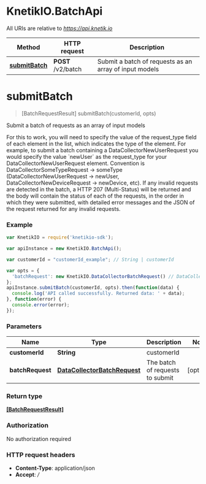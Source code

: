 # KnetikIO.BatchApi

All URIs are relative to *https://api.knetik.io*

Method | HTTP request | Description
------------- | ------------- | -------------
[**submitBatch**](BatchApi.md#submitBatch) | **POST** /v2/batch | Submit a batch of requests as an array of input models


<a name="submitBatch"></a>
# **submitBatch**
> [BatchRequestResult] submitBatch(customerId, opts)

Submit a batch of requests as an array of input models

For this to work, you will need to specify the value of the request_type field of each element in the list, which indicates the type of the element. For example, to submit a batch containing a DataCollectorNewUserRequest you would specify the value &#x60;newUser&#x60; as the request_type for your DataCollectorNewUserRequest element. Convention is DataCollectorSomeTypeRequest -&gt; someType (DataCollectorNewUserRequest -&gt; newUser, DataCollectorNewDeviceRequest -&gt; newDevice, etc). If any invalid requests are detected in the batch, a HTTP 207 (Multi-Status) will be returned and the body will contain the status of each of the requests, in the order in which they were submitted, with detailed error messages and the JSON of the request returned for any invalid requests.

### Example
```javascript
var KnetikIO = require('knetikio-sdk');

var apiInstance = new KnetikIO.BatchApi();

var customerId = "customerId_example"; // String | customerId

var opts = { 
  'batchRequest': new KnetikIO.DataCollectorBatchRequest() // DataCollectorBatchRequest | The batch of requests to submit
};
apiInstance.submitBatch(customerId, opts).then(function(data) {
  console.log('API called successfully. Returned data: ' + data);
}, function(error) {
  console.error(error);
});

```

### Parameters

Name | Type | Description  | Notes
------------- | ------------- | ------------- | -------------
 **customerId** | **String**| customerId | 
 **batchRequest** | [**DataCollectorBatchRequest**](DataCollectorBatchRequest.md)| The batch of requests to submit | [optional] 

### Return type

[**[BatchRequestResult]**](BatchRequestResult.md)

### Authorization

No authorization required

### HTTP request headers

 - **Content-Type**: application/json
 - **Accept**: */*


